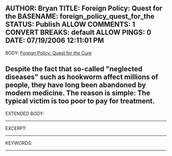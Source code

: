 AUTHOR: Bryan
TITLE: Foreign Policy: Quest for the
BASENAME: foreign_policy_quest_for_the
STATUS: Publish
ALLOW COMMENTS: 1
CONVERT BREAKS: __default__
ALLOW PINGS: 0
DATE: 07/19/2006 12:11:01 PM
-----
BODY:
<a title="Foreign Policy: Quest for the Cure" href="http://www.foreignpolicy.com/story/cms.php?story_id=3494">Foreign Policy: Quest for the Cure</a>

Despite the fact that so-called "neglected diseases" such as hookworm affect millions of people,  they have long been abandoned by modern medicine. The reason is simple: The typical  victim is too poor to pay for treatment.
-----
EXTENDED BODY:

-----
EXCERPT:

-----
KEYWORDS:

-----


